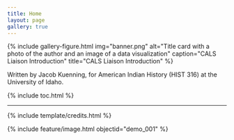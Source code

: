 ```yaml
---
title: Home
layout: page
gallery: true
---
```


{% include gallery-figure.html img="banner.png" alt="Title card with a photo of the author and an image of a data visualization" caption="CALS Liaison Introduction" title="CALS Liaison Introduction" %}

Written by Jacob Kuenning, for American Indian History (HIST 316) at the University of Idaho.

{% include toc.html %}

------

{% include template/credits.html %}

{% include feature/image.html objectid="demo_001" %}
